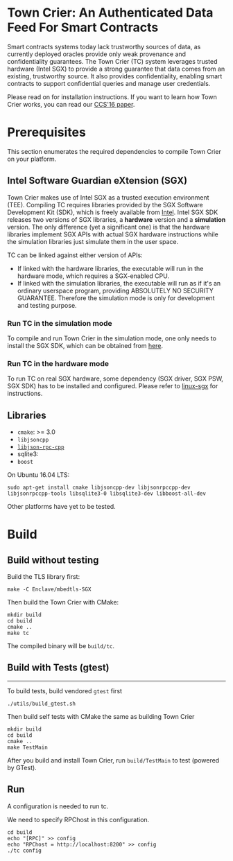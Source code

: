 # Town Crier: An Authenticated Data Feed For Smart Contracts

Smart contracts systems today lack trustworthy sources of data, as currently deployed oracles provide only weak provenance and confidentiality guarantees. The Town Crier (TC) system leverages trusted hardware (Intel SGX) to provide a strong guarantee that data comes from an existing, trustworthy source. It also provides confidentiality, enabling smart contracts to support confidential queries and manage user credentials.

Please read on for installation instructions. If you want to learn how Town Crier works,
you can read our [CCS'16 paper](https://www.cs.cornell.edu/~fanz/files/pubs/tc-ccs16-final.pdf).

# Prerequisites

This section enumerates the required dependencies to compile Town Crier on your platform.

## Intel Software Guardian eXtension (SGX)

Town Crier makes use of Intel SGX as a trusted execution environment (TEE). 
Compiling TC requires libraries provided by the SGX Software Development Kit (SDK),
which is freely available from [Intel](https://01.org/intel-software-guard-extensions/downloads). 
Intel SGX SDK releases two versions of SGX
libraries, a **hardware** version and a **simulation** version. 
The only difference (yet a significant one) is that the hardware libraries
implement SGX APIs with actual SGX hardware instructions while the simulation libraries
just simulate them in the user space. 

TC can be linked against either version of APIs:

- If linked with the hardware libraries, the executable will run in the hardware mode, which requires a SGX-enabled CPU.
- If linked with the simulation libraries, the executable will run as if it's an ordinary userspace program, providing ABSOLUTELY NO SECURITY GUARANTEE. Therefore the simulation mode is only for development and testing purpose.

### Run TC in the simulation mode

To compile and run Town Crier in the simulation mode, one only needs to install
the SGX SDK, which can be obtained from
[here](https://01.org/intel-software-guard-extensions/downloads).

### Run TC in the hardware mode

To run TC on real SGX hardware, some dependency (SGX driver, SGX PSW, SGX SDK)
has to be installed and configured. Please refer to
[linux-sgx](https://github.com/01org/linux-sgx) for instructions.


## Libraries 

- `cmake`: >= 3.0
- `libjsoncpp` 
- [`libjson-rpc-cpp`](https://github.com/cinemast/libjson-rpc-cpp)
- sqlite3: 
- `boost`

On Ubuntu 16.04 LTS: 

```
sudo apt-get install cmake libjsoncpp-dev libjsonrpccpp-dev libjsonrpccpp-tools libsqlite3-0 libsqlite3-dev libboost-all-dev 
```

Other platforms have yet to be tested.

# Build

## Build without testing

Build the TLS library first:

```
make -C Enclave/mbedtls-SGX
```

Then build the Town Crier with CMake:

```
mkdir build
cd build
cmake ..
make tc
```

The compiled binary will be `build/tc`.

## Build with Tests (gtest)
----

To build tests, build vendored `gtest` first

```
./utils/build_gtest.sh
```

Then build self tests with CMake the same as building Town Crier

```
mkdir build
cd build
cmake ..
make TestMain
```


After you build and install Town Crier, run `build/TestMain` to test (powered by GTest).



Run
----

A configuration is needed to run tc.

We need to specify RPChost in this configuration.

```
cd build
echo "[RPC]" >> config
echo "RPChost = http://localhost:8200" >> config
./tc config
```
